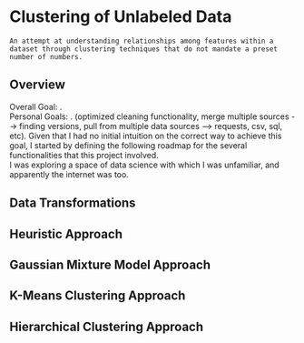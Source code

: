 # Clustering of Unlabeled Data #
    An attempt at understanding relationships among features within a dataset through clustering techniques that do not mandate a preset number of numbers.
## Overview ##
Overall Goal: <insert goal>.  
Personal Goals: <insert goal>. (optimized cleaning functionality, merge multiple sources --> finding versions, pull from multiple data sources --> requests, csv, sql, etc).
Given that I had no initial intuition on the correct way to achieve this goal, I started by defining the following roadmap for the several functionalities that this project involved.  
I was exploring a space of data science with which I was unfamiliar, and apparently the internet was too.
    
## Data Transformations ##
    
## Heuristic Approach ##

## Gaussian Mixture Model Approach ##

## K-Means Clustering Approach ##

## Hierarchical Clustering Approach ##
